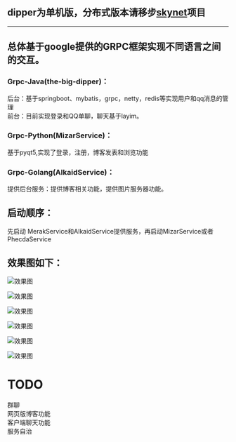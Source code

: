 ## dipper为单机版，分布式版本请移步[skynet](https://github.com/feimumoke/skynet)项目
---
## 总体基于google提供的GRPC框架实现不同语言之间的交互。  
### Grpc-Java(the-big-dipper)：   
  后台：基于springboot、mybatis，grpc，netty，redis等实现用户和qq消息的管理  
  前台：目前实现登录和QQ单聊，聊天基于layim。  
### Grpc-Python(MizarService)：  
  基于pyqt5,实现了登录，注册，博客发表和浏览功能  
### Grpc-Golang(AlkaidService)：  
  提供后台服务：提供博客相关功能，提供图片服务器功能。  

## 启动顺序：  
  先启动 MerakService和AlkaidService提供服务，再启动MizarService或者PhecdaService
## 效果图如下：
  
![效果图]( /views/1.PNG)

![效果图]( /views/2.PNG)

![效果图]( /views/3.PNG)

![效果图]( /views/4.PNG)

![效果图]( /views/5.PNG)

![效果图]( /views/6.PNG)

# TODO
  群聊  
  网页版博客功能  
  客户端聊天功能  
  服务自治  
